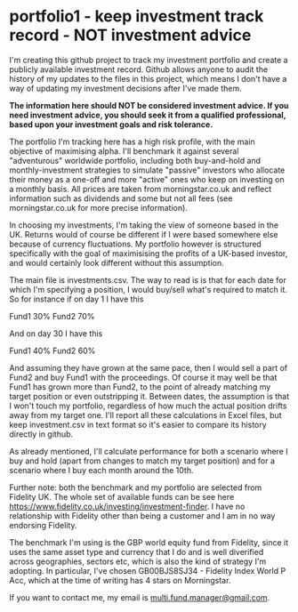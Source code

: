 # portfolio1 - keep investment track record - NOT investment advice
I'm creating this github project to track my investment portfolio and create a publicly available investment record. Github allows anyone to audit the history of my updates to the files in this project, which means I don't have a way of updating my investment decisions after I've made them.

**The information here should NOT be considered investment advice. If you need investment advice, you should seek it from a qualified professional, based upon your investment goals and risk tolerance.**

The portfolio I'm tracking here has a high risk profile, with the main objective of maximising alpha. I'll benchmark it against several "adventurous" worldwide portfolio, including both buy-and-hold and monthly-investment strategies to simulate "passive" investors who allocate their money as a one-off and more "active" ones who keep on investing on a monthly basis. All prices are taken from morningstar.co.uk and reflect information such as dividends and some but not all fees (see morningstar.co.uk for more precise information). 

In choosing my investments, I'm taking the view of someone based in the UK. Returns would of course be different if I were based somewhere else because of currency fluctuations. My portfolio however is structured specifically with the goal of maximisising the profits of a UK-based investor, and would certainly look different without this assumption.

The main file is investments.csv. The way to read is is that for each date for which I'm specifying a position, I would buy/sell what's required to match it. So for instance if on day 1 I have this

Fund1 30%
Fund2 70%

And on day 30 I have this

Fund1 40%
Fund2 60%

And assuming they have grown at the same pace, then I would sell a part of Fund2 and buy Fund1 with the proceedings. Of course it may well be that Fund1 has grown more than Fund2, to the point of already matching my target position or even outstripping it. Between dates, the assumption is that I won't touch my portfolio, regardless of how much the actual position drifts away from my target one. I'll report all these calculations in Excel files, but keep investment.csv in text format so it's easier to compare its history directly in github.

As already mentioned, I'll calculate performance for both a scenario where I buy and hold (apart from changes to match my target position) and for a scenario where I buy each month around the 10th.

Further note: both the benchmark and my portfolio are selected from Fidelity UK. The whole set of available funds can be see here https://www.fidelity.co.uk/investing/investment-finder. I have no relationship with Fidelity other than being a customer and I am in no way endorsing Fidelity.

The benchmark I'm using is the GBP world equity fund from Fidelity, since it uses the same asset type and currency that I do and is well diverified across geographies, sectors etc, which is also the kind of strategy I'm adopting. In particular, I've chosen GB00BJS8SJ34 - Fidelity Index World P Acc, which at the time of writing has 4 stars on Morningstar.

If you want to contact me, my email is multi.fund.manager@gmail.com.
